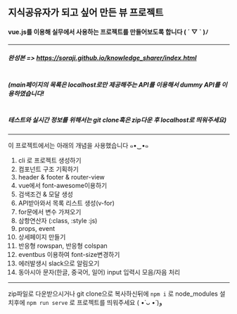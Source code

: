 ## 지식공유자가 되고 싶어 만든 뷰 프로젝트


#### vue.js를 이용해 실무에서 사용하는 프로젝트를 만들어보도록 합니다 ( ´ ▽ ` )ﾉ
---

##### 완성본 => https://soraji.github.io/knowledge_sharer/index.html
##### <br>(main페이지의 목록은 localhost로만 제공해주는 API를 이용해서 dummy API를 이용하였습니다! 
##### <br>테스트와 실시간 정보를 위해서는 git clone혹은 zip다운 후 localhost로 띄워주세요)
---

이 프로젝트에서는 아래의 개념을 사용했습니다 ๑•‿•๑

1.  cli 로 프로젝트 생성하기
2. 컴포넌트 구조 기획하기
3. header & footer & router-view
4. vue에서 font-awesome이용하기
5. 검색조건 & 모달 생성
6. API받아와서 목록 리스트 생성(v-for)
7. for문에서 변수 가져오기
8. 삼항연산자 (:class, :style :js)
9. props, event
10. 상세페이지 만들기
11. 반응형 rowspan, 반응형 colspan
12. eventbus 이용하여 font-size변경하기
13. 에러발생시 slack으로 알림오기
14. 동아시아 문자(한글, 중국어, 일어) input 입력시 모음/자음 처리



---

zip파일로 다운받으시거나 git clone으로 복사하신뒤에 
`npm i` 로 node_modules 설치후에
`npm run serve` 로 프로젝트를 띄워주세요 ( •̀ ᴗ •́ )و
